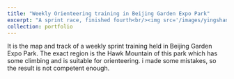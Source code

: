 ```yaml
---
title: "Weekly Orienteering training in Beijing Garden Expo Park"
excerpt: "A sprint race, finished fourth<br/><img src='/images/yingshan1.jpg'>"
collection: portfolio
---
```

It is the map and track of a weekly sprint training held in Beijing Garden Expo Park. The exact region is the Hawk Mountain of this park which has some climbing and is suitable for orienteering. i made some mistakes, so the result is not competent enough.

